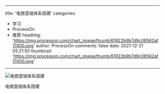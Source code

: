 
---
title: '电商营销体系搭建'
categories: 
 - 学习
 - ProcessOn
 - 推荐
headimg: 'https://img.processon.com/chart_image/thumb/61922b9b7d9c08562af17400.png'
author: ProcessOn
comments: false
date: 2021-12-21 05:21:50
thumbnail: 'https://img.processon.com/chart_image/thumb/61922b9b7d9c08562af17400.png'
---

<div>   
<img class="thumb" alt="电商营销体系搭建" src="https://img.processon.com/chart_image/thumb/61922b9b7d9c08562af17400.png" referrerpolicy="no-referrer">
<p>电商营销体系搭建</p>  
</div>
            